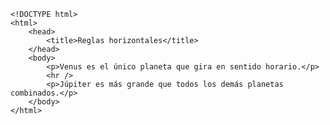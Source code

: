 <code>
&lt;!DOCTYPE html&gt;
&lt;html&gt;
    &lt;head&gt;
        &lt;title&gt;Reglas horizontales&lt;/title&gt;
    &lt;/head&gt;
    &lt;body&gt;
        &lt;p&gt;Venus es el único planeta que gira en sentido horario.&lt;/p&gt;
        &lt;hr /&gt;
        &lt;p&gt;Júpiter es más grande que todos los demás planetas combinados.&lt;/p&gt;
    &lt;/body&gt;
&lt;/html&gt;
</code>